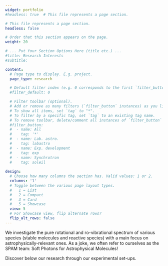 ```yaml
---
widget: portfolio
#headless: true  # This file represents a page section.

# This file represents a page section.
headless: false

# Order that this section appears on the page.
weight: 20

# ... Put Your Section Options Here (title etc.) ...
#title: Research Interests
#subtitle:

content:  
  # Page type to display. E.g. project.
  page_type: research

  # Default filter index (e.g. 0 corresponds to the first `filter_button` instance below)
  #filter_default: 0

  # Filter toolbar (optional).
  # Add or remove as many filters (`filter_button` instances) as you like.
  # To show all items, set `tag` to "*".
  # To filter by a specific tag, set `tag` to an existing tag name.
  # To remove toolbar, delete/comment all instances of `filter_button` below.
  #filter_button:
  #  - name: All
  #    tag: '*'
  #  - name: Lab. astro.
  #    tag: labastro
  #  - name: Exp. development
  #    tag: exp
  #  - name: Synchrotron
  #    tag: soleil
      
design:
  # Choose how many columns the section has. Valid values: 1 or 2.
  columns: '1'
  # Toggle between the various page layout types.
  #   1 = List
  #   2 = Compact  
  #   3 = Card
  #   5 = Showcase
  view: 5
  # For Showcase view, flip alternate rows?
  flip_alt_rows: false
---
```


We investigate the pure rotational and ro-vibrational spectrum of various species (stable molecules and reactive species) with a main focus on astrophysically-relevant ones. As a joke, we often refer to ourselves as the SPAM team: Soft Photons for Astrophysical Molecules!

Discover below our research through our experimental set-ups.
